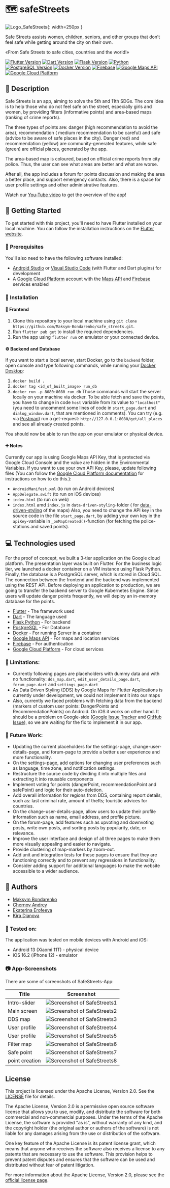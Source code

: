 # 🗺️ safeStreets

![Logo_SafeStreets](/lib/assets/logos/main_logo_inverted.png "logo"){: width=250px }

Safe Streets assists women, children, seniors, and other groups that don’t feel safe while getting
around the city on their own.

«From Safe Streets to safe cities, countries and the world!»

[![Flutter Version](https://img.shields.io/badge/flutter-3.7.7-blue)](https://flutter.dev/)
[![Dart Version](https://img.shields.io/badge/dart-2.19.4-blue)](https://dart.dev/)
[![Flask Version](https://img.shields.io/badge/Flask-v1.1.2-red)](https://flask.palletsprojects.com/en/2.1.x/)
[![Python](https://img.shields.io/badge/Python-v3.7.7-blue)](https://www.python.org/)
[![PostgreSQL Version](https://img.shields.io/badge/PostgreSQL-v14.1-blue)](https://www.postgresql.org/)
[![Docker Version](https://img.shields.io/badge/Docker-v20.10.17-blue)](https://www.docker.com/)
[![Firebase](https://img.shields.io/badge/firebase-11.23.1-orange)](https://firebase.google.com/)
[![Google Maps API](https://img.shields.io/badge/google%20maps-API-red)](https://cloud.google.com/maps-platform/)
[![Google Cloud Platform](https://img.shields.io/badge/google%20cloud-platform-blue)](https://cloud.google.com/)

## 📝 Description

Safe Streets is an app, aiming to solve the 5th and 11th SDGs. The core idea is to help those who do
not feel safe on the street, especially girls and women, by providing filters (informative points)
and area-based maps (ranking of crime reports).

The three types of points are: danger (high recommendation to avoid the area), recommendation (
medium recommendation to be careful) and safe (advice to be aware of safe places in the city).
Danger (red) and recommendation (yellow) are community-generated features, while safe (green) are
official places, generated by the app.

The area-based map is coloured, based on official crime reports from city police. Thus, the user can
see what areas are better and what are worse.

After all, the app includes a forum for points discussion and making the area a better place, and
support emergency contacts. Also, there is a space for user profile settings and other
administrative features.

Watch our [You-Tube video](https://youtu.be/pJbVnoq-iaQ) to get the overview of the app!

## 🚀 Getting Started

To get started with this project, you'll need to have Flutter installed on your local machine. You
can follow the installation instructions on
the [Flutter website](https://flutter.dev/docs/get-started/install).

### 🦾 Prerequisites

You'll also need to have the following software installed:

* [Android Studio](https://developer.android.com/studio)
  or [Visual Studio Code](https://code.visualstudio.com/) (with Flutter and Dart plugins) for
  development
* A [Google Cloud Platform](https://cloud.google.com/) account with the
  [Maps API](https://developers.google.com/maps) and [Firebase](https://firebase.google.com/)
  services enabled

### 🦿 Installation

#### 👀 Frontend

1. Clone this repository to your local machine
   using `git clone https://github.com/Maksym-Bondarenko/safe_streets.git`.
2. Run `flutter pub get` to install the required dependencies.
3. Run the app using `flutter run` on emulator or your connected device.

#### ⚙ Backend and Database

If you want to start a local server, start Docker, go to the `backend` folder, open console and type
following commands, while running
your [Docker Desktop](https://www.docker.com/products/docker-desktop/):

1. `docker build .`
2. `docker tag <id_of_built_image> run_db`
3. `docker run -p 8080:8080 run_db`
   Those commands will start the server locally on your machine via docker.
   To be able fetch and save the points, you have to change in code `host` variable from its value
   to `"localhost"` (you need to uncomment some lines of code in `start_page.dart`
   and `dialog_window.dart`, that are mentioned in
   comments).
   You can try (e.g. via [Postman](https://www.postman.com/)) run a
   get-request: `http://127.0.0.1:8080/get/all_places` and see all
   already created points.

You should now be able to run the app on your emulator or physical device.

#### ➕ Notes

Currently our app is using Google Maps API Key, that is protected via Google Cloud Console and the
value are hidden in the Environmental Variables. If you want to use your own API Key, please, update
following files (You can follow
the [Google Cloud Platform documentation](https://developers.google.com/maps/gmp-get-started/api-key)
for instructions on how to do this.):

- `AndroidManifest.xml` (to run on Android devices)
- `AppDelegate.swift` (to run on iOS devices)
- `index.html` (to run on web)
- `index.html` amd `index.js` in `data-driven-styling`-folder (
  for [data-driven-styling](https://cloud.google.com/blog/products/maps-platform/introducing-data-driven-styling)
  of the maps)
  Also, you need to change the API key in the source code in the file `start_page.dart`, by adding
  your own key in the `apiKey`-variable in `_onMapCreated()`-function (for fetching the
  police-stations and saved points).

## 💻 Technologies used

For the proof of concept, we built a 3-tier application on the Google cloud platform. The
presentation layer was built on Flutter. For the business logic tier, we launched a docker container
on a VM instance using Flask Python. Finally, the database is a PostgreSQL server, which is stored
in Cloud SQL. The connection between the frontend and the backend was implemented using the REST
API.
Before deploying an application to production, we are going to transfer the backend server to Google
Kubernetes Engine. Since users will update danger points frequently, we will deploy an in-memory
database for the points.

* [Flutter](https://flutter.dev/) - The framework used
* [Dart](https://dart.dev/) - The language used
* [Flask Python](https://flask.palletsprojects.com) - For backend
* [PostgreSQL](https://www.postgresql.org/) - For Database
* [Docker](https://www.docker.com/) - For running Server in a container
* [Google Maps API](https://cloud.google.com/maps-platform/) - For maps and location services
* [Firebase](https://firebase.google.com/) - For authentication
* [Google Cloud Platform](https://cloud.google.com/) - For cloud services

### 🚫 Limitations:

* Currently following pages are placeholders with dummy data and with no
  functionality: `dds_map.dart`, `edit_user_details_page.dart`, `forum_page.dart`
  and `settings_page.dart`
* As Data Driven Styling (DDS) by Google Maps for Flutter Applications is currently under
  development, we could not implement it into our maps
* Also, currently we faced problems with fetching data from the backend (markers of custom user
  points: DangerPoints and RecommendationPoints) on Android. On iOS it works on other hand. It
  should be a problem on
  Google-side ([Google Issue Tracker](https://issuetracker.google.com/issues/228091313?pli=1)
  and [GitHub Issue](https://github.com/flutter/flutter/issues/109115)), so we are waiting for the
  fix to implement it in our app.

### 🔮 Future Work:

* Updating the current placeholders for the settings-page, change-user-details-page, and forum-page
  to provide a better user experience and more functionality.
* On the settings-page, add options for changing user preferences such as language, time zone, and
  notification settings.
* Restructure the source code by dividing it into multiple files and extracting it into reusable
  components
* Implement voting for points (dangerPoint, recommendationPoint and safePoint) and logic for their
  auto-deletion.
* Add overall information for regions from DDS, containing report details, such as: last criminal
  rate, amount of thefts; touristic advices for countries.
* On the change-user-details-page, allow users to update their profile information such as name,
  email address, and profile picture.
* On the forum-page, add features such as upvoting and downvoting posts, write own posts, and
  sorting posts by popularity, date, or relevance.
* Improve the user interface and design of all three pages to make them more visually appealing and
  easier to navigate.
* Provide clustering of map-markers by zoom-out.
* Add unit and integration tests for these pages to ensure that they are functioning correctly and
  to prevent any regressions in functionality.
* Consider adding support for additional languages to make the website accessible to a wider
  audience.

## 👥 Authors

* [Maksym Bondarenko](https://github.com/Maksym-Bondarenko)
* [Chernov Andrey](https://github.com/ChernovAndrey)
* [Ekaterina Erofeeva](https://github.com/ekaterina-erofeeva)
* [Kira Dianova](https://github.com/keira-d)

### 🧪 Tested on:

The application was tested on mobile devices with Android and iOS:

* Android 13 (Xiaomi 11T) - physical device
* iOS 16.2 (iPhone 12) - emulator

### 📷 App-Screenshots

There are some of screenshots of SafeStreets-App:

| Title          | Screenshot                                                                                             |
|----------------|--------------------------------------------------------------------------------------------------------|
| Intro-slider   | ![Screenshot of SafeStreets1](/lib/assets/screenshots/screenshot1_intro-slider.jpg "Intro-slider")     |
| Main screen    | ![Screenshot of SafeStreets2](/lib/assets/screenshots/screenshot2_main-screen.jpg "Main screen")       |
| DDS map        | ![Screenshot of SafeStreets3](/lib/assets/screenshots/screenshot3_dds-map.jpg "DDS map")               |
| User profile   | ![Screenshot of SafeStreets4](/lib/assets/screenshots/screenshot4_user-profile.jpg "User profile")     |
| User profile   | ![Screenshot of SafeStreets5](/lib/assets/screenshots/screenshot5_user-profile.jpg "User profile")     |
| Filter map     | ![Screenshot of SafeStreets6](/lib/assets/screenshots/screenshot6_filter-map.jpg "Filter map")         |
| Safe point     | ![Screenshot of SafeStreets7](/lib/assets/screenshots/screenshot7_safe-point.jpg "Safe point")         |
| point creation | ![Screenshot of SafeStreets8](/lib/assets/screenshots/screenshot8_point-creation.jpg "point creation") |

## License

This project is licensed under the Apache License, Version 2.0. See
the [LICENSE](https://github.com/Maksym-Bondarenko/safe_streets/blob/main/LICENSE) file for details.

The Apache License, Version 2.0 is a permissive open source software license that allows you to use,
modify, and distribute the software for both commercial and non-commercial purposes. Under the terms
of the Apache License, the software is provided "as is", without warranty of any kind, and the
copyright holder (the original author or authors of the software) is not liable for any damages
arising from the use or distribution of the software.

One key feature of the Apache License is its patent license grant, which means that anyone who
receives the software also receives a license to any patents that are necessary to use the software.
This provision helps to prevent patent disputes and ensures that the software can be used and
distributed without fear of patent litigation.

For more information about the Apache License, Version 2.0, please see
the [official license page](https://www.apache.org/licenses/LICENSE-2.0).
